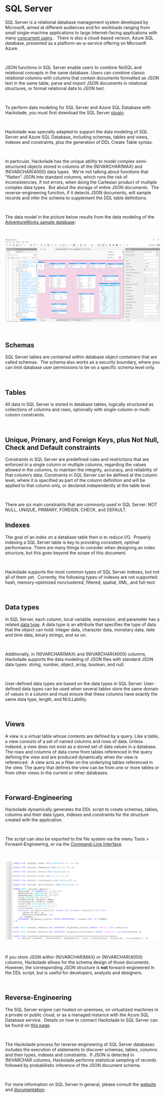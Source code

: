 # SQL Server

SQL Server is a relational database management system developed by Microsoft, aimed at different audiences and for workloads ranging from small single-machine applications to large Internet-facing applications with many [concurrent users](<https://en.wikipedia.org/wiki/Concurrent\_user>)..&nbsp; There is also a cloud-based version, Azure SQL database, presented as a platform-as-a-service offering on Microsoft Azure.

&nbsp;

JSON functions in SQL Server enable users to combine NoSQL and relational concepts in the same database. Users can combine classic relational columns with columns that contain documents formatted as JSON text in the same table, parse and import JSON documents in relational structures, or format relational data to JSON text.

&nbsp;

To perform data modeling for SQL Server and Azure SQL Database with Hackolade, you must first download the SQL Server [plugin](<https://hackolade.com/help/DownloadadditionalDBtargetplugin.html> "target=\"\_blank\"").  

&nbsp;

Hackolade was specially adapted to support the data modeling of SQL Server and Azure SQL Database, including schemas, tables and views, indexes and constraints, plus the generation of DDL Create Table syntax.&nbsp;

&nbsp;

In particular, Hackolade has the unique ability to model complex semi-structured objects stored in columns of the (N)VARCHAR(MAX) and (N)VARCHAR(4000) data types.&nbsp; We're not talking about functions that "flatten" JSON into standard columns, which runs the risk of inconsistencies, if not errors, when doing the Cartesian product of multiple complex data types.&nbsp; But about the storage of entire JSON documents.&nbsp; The reverse-engineering function, if it detects JSON documents, will sample records and infer the schema to supplement the DDL table definitions. &nbsp;

&nbsp;

The data model in the picture below results from the data modeling of the [AdventureWorks sample database](<https://docs.microsoft.com/en-us/sql/samples/adventureworks-install-configure?view=sql-server-ver15> "target=\"\_blank\""):

&nbsp;

![SQL Server workspace](<lib/SQL%20Server%20workspace.png>)

&nbsp;

## Schemas

SQL Server tables are contained within database object containers that are called schemas.&nbsp; The schema also works as a security boundary, where you can limit database user permissions to be on a specific schema level only. &nbsp;

&nbsp;

## Tables

All data in SQL Server is stored in database tables, logically structured as collections of columns and rows, optionally with single-column or multi-column constraints. &nbsp;

&nbsp;

## Unique, Primary, and Foreign Keys, plus Not Null, Check and Default constraints

Constraints in SQL Server are predefined rules and restrictions that are enforced in a single column or multiple columns, regarding the values allowed in the columns, to maintain the integrity, accuracy, and reliability of that column’s data. Constraints in SQL Server can be defined at the column level, where it is specified as part of the column definition and will be applied to that column only, or declared independently at the table level. 

&nbsp;

There are six main constraints that are commonly used in SQL Server: NOT NULL, UNIQUE, PRIMARY, FOREIGN, CHECK, and DEFAULT. &nbsp;

## Indexes

The goal of an index on a database table then is to reduce I/O.&nbsp; Properly indexing a SQL Server table is key to providing consistent, optimal performance. There are many things to consider when designing an index structure, but this goes beyond the scope of this document. &nbsp;

&nbsp;

Hackolade supports the most common types of SQL Server indexes, but not all of them yet.&nbsp; Currently, the following types of indexes are not supported: hash, memory-optimized nonclustered, filtered, spatial, XML, and full-text.

&nbsp;

## Data types

In SQL Server, each column, local variable, expression, and parameter has a related [data type](<https://docs.microsoft.com/en-us/sql/t-sql/data-types/data-types-transact-sql?view=sql-server-ver15> "target=\"\_blank\""). A data type is an attribute that specifies the type of data that the object can hold: integer data, character data, monetary data, date and time data, binary strings, and so on.

&nbsp;

Additionally, in (N)VARCHAR(MAX) and (N)VARCHAR(4000) columns, Hackolade supports the data modeling of JSON files with standard JSON data types: string, number, object, array, boolean, and null.

&nbsp;

User-defined data types are based on the data types in SQL Server. User-defined data types can be used when several tables store the same domain of values in a column and must ensure that these columns have exactly the same data type, length, and NULLability.

&nbsp;

## Views

A view is a virtual table whose contents are defined by a query. Like a table, a view consists of a set of named columns and rows of data. Unless indexed, a view does not exist as a stored set of data values in a database. The rows and columns of data come from tables referenced in the query defining the view and are produced dynamically when the view is referenced.&nbsp; A view acts as a filter on the underlying tables referenced in the view. The query that defines the view can be from one or more tables or from other views in the current or other databases.

&nbsp;

## Forward-Engineering

Hackolade dynamically generates the DDL script to create schemas, tables, columns and their data types, indexes and constraints for the structure created with the application.

&nbsp;

The script can also be exported to the file system via the menu Tools \> Forward-Engineering, or via the [Command-Line Interface](<CommandLineInterface.md>).

&nbsp;

![SQL Server DDL Forward-Engineering](<lib/SQL%20Server%20DDL%20Forward-Engineering.png>)

&nbsp;

If you store JSON within (N)VARCHAR(MAX) or (N)VARCHAR(4000) columns, Hackolade allows for the schema design of those documents.&nbsp; However, the corresponding JSON structure is **not** forward-engineered in the DDL script, but is useful for developers, analysts and designers.

&nbsp;

## Reverse-Engineering

The SQL Server engine can hosted on-premises, on virtualized machines in a private or public cloud, or as a managed instance with the Azure SQL Database service.&nbsp; Details on how to connect Hackolade to SQL Server can be found on [this page](<ConnecttoaSQLServerinstance.md>).

&nbsp;

The Hackolade process for reverse-engineering of SQL Server databases includes the execution of statements to discover schemas, tables, columns and their types, indexes and constraints.&nbsp; If JSON is detected in (N)VARCHAR columns, Hackolade performs statistical sampling of records followed by probabilistic inference of the JSON document schema.

&nbsp;

For more information on SQL Server in general, please consult the [website](<https://www.microsoft.com/en-us/sql-server/sql-server-2019> "target=\"\_blank\"") and [documentation](<https://docs.microsoft.com/en-us/sql/sql-server/?view=sql-server-ver15> "target=\"\_blank\""). &nbsp;

